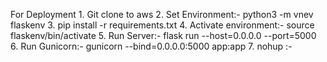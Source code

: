For Deployment
    1. Git clone to aws
    2. Set Environment:- python3 -m vnev flaskenv
    3. pip install -r requirements.txt
    4. Activate environment:- source flaskenv/bin/activate
    5. Run Server:- flask run --host=0.0.0.0 --port=5000
    6. Run Gunicorn:- gunicorn --bind=0.0.0.0:5000 app:app
    7. nohup :- 
